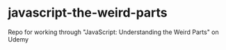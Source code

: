 # javascript-the-weird-parts
Repo for working through "JavaScript: Understanding the Weird Parts" on Udemy
